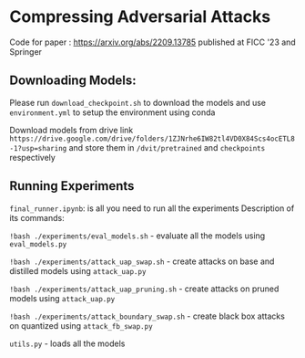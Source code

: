 # Compressing Adversarial Attacks

Code for paper : https://arxiv.org/abs/2209.13785 published at FICC '23 and Springer

## Downloading Models:

Please run `download_checkpoint.sh` to download the models and use `environment.yml` to setup the environment using conda

Download models from drive link `https://drive.google.com/drive/folders/1ZJNrhe6IW82tl4VD0X84Scs4ocETL8-1?usp=sharing` 
and store them in `/dvit/pretrained` and `checkpoints` respectively

## Running Experiments 

`final_runner.ipynb`: is all you need to run all the experiments
Description of its commands:

`!bash ./experiments/eval_models.sh` - evaluate all the models using `eval_models.py`

`!bash ./experiments/attack_uap_swap.sh` - create attacks on base and distilled models using `attack_uap.py`

`!bash ./experiments/attack_uap_pruning.sh` - create attacks on pruned models using `attack_uap.py`

`!bash ./experiments/attack_boundary_swap.sh` - create black box attacks on quantized using `attack_fb_swap.py`

`utils.py` - loads all the models
